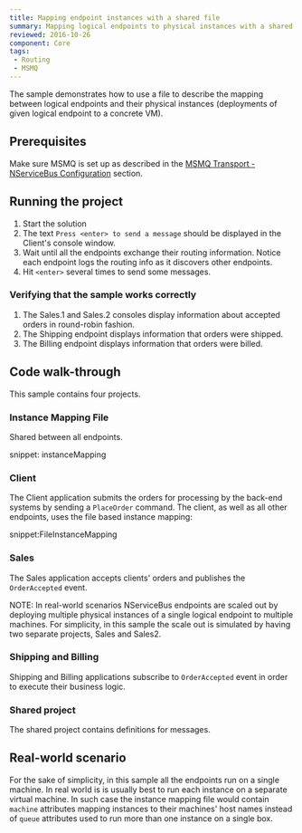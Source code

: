 ```yaml
---
title: Mapping endpoint instances with a shared file
summary: Mapping logical endpoints to physical instances with a shared file
reviewed: 2016-10-26
component: Core
tags:
 - Routing
 - MSMQ
---
```


The sample demonstrates how to use a file to describe the mapping between logical endpoints and their physical instances (deployments of given logical endpoint to a concrete VM).


## Prerequisites

Make sure MSMQ is set up as described in the [MSMQ Transport - NServiceBus Configuration](/nservicebus/msmq/#nservicebus-configuration) section.


## Running the project

 1. Start the solution
 1. The text `Press <enter> to send a message` should be displayed in the Client's console window.
 1. Wait until all the endpoints exchange their routing information. Notice each endpoint logs the routing info as it discovers other endpoints.
 1. Hit `<enter>` several times to send some messages.


### Verifying that the sample works correctly

 1. The Sales.1 and Sales.2 consoles display information about accepted orders in round-robin fashion.
 1. The Shipping endpoint displays information that orders were shipped.
 1. The Billing endpoint displays information that orders were billed.


## Code walk-through

This sample contains four projects.


### Instance Mapping File

Shared between all endpoints.

snippet: instanceMapping


### Client

The Client application submits the orders for processing by the back-end systems by sending a `PlaceOrder` command. The client, as well as all other endpoints, uses the file based instance mapping:

snippet:FileInstanceMapping


### Sales

The Sales application accepts clients' orders and publishes the `OrderAccepted` event.

NOTE: In real-world scenarios NServiceBus endpoints are scaled out by deploying multiple physical instances of a single logical endpoint to multiple machines. For simplicity, in this sample the scale out is simulated by having two separate projects, Sales and Sales2.


### Shipping and Billing

Shipping and Billing applications subscribe to `OrderAccepted` event in order to execute their business logic.


### Shared project

The shared project contains definitions for messages.


## Real-world scenario

For the sake of simplicity, in this sample all the endpoints run on a single machine. In real world is is usually best to run each instance on a separate virtual machine. In such case the instance mapping file would contain `machine` attributes mapping instances to their machines' host names instead of `queue` attributes used to run more than one instance on a single box.